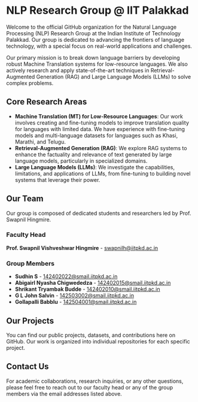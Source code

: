 # NLP Research Group @ IIT Palakkad

Welcome to the official GitHub organization for the Natural Language Processing (NLP) Research Group at the Indian Institute of Technology Palakkad. Our group is dedicated to advancing the frontiers of language technology, with a special focus on real-world applications and challenges.

Our primary mission is to break down language barriers by developing robust Machine Translation systems for low-resource languages. We also actively research and apply state-of-the-art techniques in Retrieval-Augmented Generation (RAG) and Large Language Models (LLMs) to solve complex problems.

## Core Research Areas

*   **Machine Translation (MT) for Low-Resource Languages**: Our work involves creating and fine-tuning models to improve translation quality for languages with limited data. We have experience with fine-tuning models and multi-language datasets for languages such as Khasi, Marathi, and Telugu.
*   **Retrieval-Augmented Generation (RAG)**: We explore RAG systems to enhance the factuality and relevance of text generated by large language models, particularly in specialized domains.
*   **Large Language Models (LLMs)**: We investigate the capabilities, limitations, and applications of LLMs, from fine-tuning to building novel systems that leverage their power.

## Our Team

Our group is composed of dedicated students and researchers led by Prof. Swapnil Hingmire.

### Faculty Head
**Prof. Swapnil Vishveshwar Hingmire** - <swapnilh@iitpkd.ac.in>

### Group Members
*   **Sudhin S** - <142402022@smail.iitpkd.ac.in>
*   **Abigairl Nyasha Chigwededza** - <142402015@smail.iitpkd.ac.in>
*   **Shrikant Tryambak Budde** - <142402010@smail.iitpkd.ac.in>
*   **G L John Salvin** - <142503002@smail.iitpkd.ac.in>
*   **Gollapalli Babblu** - <142504001@smail.iitpkd.ac.in>

## Our Projects

You can find our public projects, datasets, and contributions here on GitHub. Our work is organized into individual repositories for each specific project.

## Contact Us

For academic collaborations, research inquiries, or any other questions, please feel free to reach out to our faculty head or any of the group members via the email addresses listed above.
